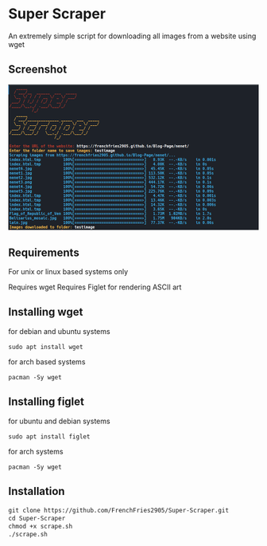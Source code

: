 # Super Scraper

An extremely simple script for downloading all images from a website using wget

## Screenshot
<img src="https://github.com/FrenchFries2905/Super-Scraper/blob/master/example.png"></img>

## Requirements
 For unix or linux based systems only

 Requires wget 
 Requires Figlet for rendering ASCII art

 
 ## Installing wget
 for debian and ubuntu systems
 ```
sudo apt install wget
```
for arch based systems
```
pacman -Sy wget
```

 
 ## Installing figlet
 for ubuntu and debian systems
 ```
 sudo apt install figlet
 ```
 for arch systems
 ```
 pacman -Sy wget
```

 ## Installation 
 ```
git clone https://github.com/FrenchFries2905/Super-Scraper.git
cd Super-Scraper
chmod +x scrape.sh
./scrape.sh
```


